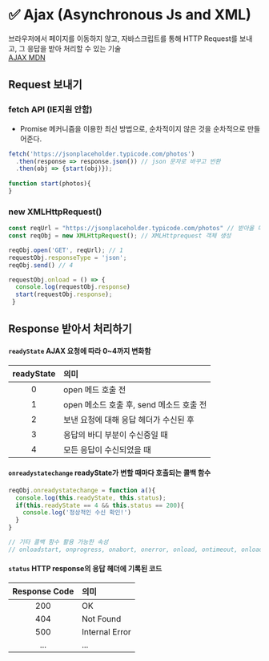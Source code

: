 # ✅ Ajax (Asynchronous Js and XML)
브라우저에서 페이지를 이동하지 않고, 자바스크립트를 통해 HTTP Request를 보내고, 그 응답을 받아 처리할 수 있는 기술  
[AJAX MDN](https://developer.mozilla.org/ko/docs/Web/Guide/AJAX/Getting_Started)
## Request 보내기
### fetch API (IE지원 안함)
* Promise 메커니즘을 이용한 최신 방법으로, 순차적이지 않은 것을 순차적으로 만들어준다.
```js
fetch('https://jsonplaceholder.typicode.com/photos')
  .then(response => response.json()) // json 문자로 바꾸고 반환
  .then(obj => {start(obj)});
  
function start(photos){
}
```
### new XMLHttpRequest()
```js
const reqUrl = "https://jsonplaceholder.typicode.com/photos" // 받아올 데이터 경로
const reqObj = new XMLHttpRequest(); // XMLHttprequest 객체 생성
```
```js
reqObj.open('GET', reqUrl); // 1
requestObj.responseType = 'json';
reqObj.send() // 4

requestObj.onload = () => {
  console.log(requestObj.response)
  start(requestObj.response);
 }
```
## Response 받아서 처리하기
#### `readyState` AJAX 요청에 따라 0~4까지 변화함
readyState | 의미
:--: | :--
0 | open 메드 호출 전
1 | open 메소드 호출 후, send 메소드 호출 전
2 | 보낸 요청에 대해 응답 헤더가 수신된 후
3 | 응답의 바디 부분이 수신중일 때
4 | 모든 응답이 수신되었을 때

#### `onreadystatechange` readyState가 변할 때마다 호출되는 콜백 함수
```js
reqObj.onreadystatechange = function a(){
  console.log(this.readyState, this.status);
  if(this.readyState == 4 && this.status == 200){
    console.log('정상적인 수신 확인!')
  }
}

// 기타 콜백 함수 활용 가능한 속성
// onloadstart, onprogress, onabort, onerror, onload, ontimeout, onloadend
```

#### `status` HTTP response의 응답 헤더에 기록된 코드
Response Code | 의미
:--: | :--
200 | OK
404 | Not Found
500 | Internal Error
... | ...

